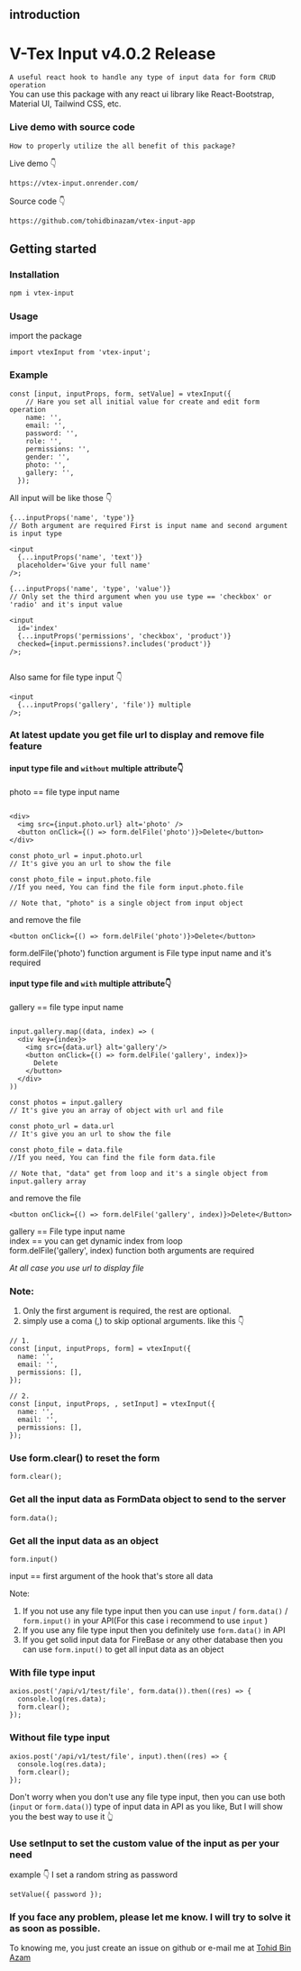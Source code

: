 ## introduction

# V-Tex Input v4.0.2 Release

`A useful react hook to handle any type of input data for form CRUD operation` <br/>
You can use this package with any react ui library like React-Bootstrap, Material UI, Tailwind CSS, etc.

### Live demo with source code

`How to properly utilize the all benefit of this package?` <br/>

Live demo 👇

```HTML
https://vtex-input.onrender.com/
```

Source code 👇

```HTML
https://github.com/tohidbinazam/vtex-input-app
```

## Getting started

### Installation

```bash
npm i vtex-input
```

### Usage

import the package

```JSX
import vtexInput from 'vtex-input';
```

### Example

```JSX
const [input, inputProps, form, setValue] = vtexInput({
    // Hare you set all initial value for create and edit form operation
    name: '',
    email: '',
    password: '',
    role: '',
    permissions: '',
    gender: '',
    photo: '',
    gallery: '',
  });
```

All input will be like those 👇

```JSX
{...inputProps('name', 'type')}
// Both argument are required First is input name and second argument is input type

<input
  {...inputProps('name', 'text')}
  placeholder='Give your full name'
/>;

{...inputProps('name', 'type', 'value')}
// Only set the third argument when you use type == 'checkbox' or 'radio' and it's input value

<input
  id='index'
  {...inputProps('permissions', 'checkbox', 'product')}
  checked={input.permissions?.includes('product')}
/>;


```

Also same for file type input 👇

```JSX
<input
  {...inputProps('gallery', 'file')} multiple
/>;
```

### At latest update you get file url to display and remove file feature

#### input type file and `without` multiple attribute👇

photo == file type input name<br/>

```JS

<div>
  <img src={input.photo.url} alt='photo' />
  <button onClick={() => form.delFile('photo')}>Delete</button>
</div>

const photo_url = input.photo.url
// It's give you an url to show the file

const photo_file = input.photo.file
//If you need, You can find the file form input.photo.file

// Note that, "photo" is a single object from input object
```

and remove the file<br/>

```JSX
<button onClick={() => form.delFile('photo')}>Delete</button>
```

form.delFile('photo') function argument is File type input name and it's required

#### input type file and `with` multiple attribute👇

gallery == file type input name<br/>

```JS

input.gallery.map((data, index) => (
  <div key={index}>
    <img src={data.url} alt='gallery'/>
    <button onClick={() => form.delFile('gallery', index)}>
      Delete
    </button>
  </div>
))

const photos = input.gallery
// It's give you an array of object with url and file

const photo_url = data.url
// It's give you an url to show the file

const photo_file = data.file
//If you need, You can find the file form data.file

// Note that, "data" get from loop and it's a single object from input.gallery array
```

and remove the file<br/>

```JSX
<button onClick={() => form.delFile('gallery', index)}>Delete</Button>
```

gallery == File type input name<br/>
index == you can get dynamic index from loop<br/>
form.delFile('gallery', index) function both arguments are required

_At all case you use url to display file_

### Note:

1. Only the first argument is required, the rest are optional. <br/>
2. simply use a coma (,) to skip optional arguments. like this 👇

```JSX
// 1.
const [input, inputProps, form] = vtexInput({
  name: '',
  email: '',
  permissions: [],
});

// 2.
const [input, inputProps, , setInput] = vtexInput({
  name: '',
  email: '',
  permissions: [],
});
```

### Use form.clear() to reset the form

```JS
form.clear();
```

### Get all the input data as FormData object to send to the server

```JS
form.data();
```

### Get all the input data as an object

```JS
form.input()
```

input == first argument of the hook that's store all data

Note:<br/>

1. If you not use any file type input then you can use `input` / `form.data()` / `form.input()` in your API(For this case i recommend to use `input` ) <br/>
2. If you use any file type input then you definitely use `form.data()` in API
3. If you get solid input data for FireBase or any other database then you can use `form.input()` to get all input data as an object

### With file type input

```JS
axios.post('/api/v1/test/file', form.data()).then((res) => {
  console.log(res.data);
  form.clear();
});
```

### Without file type input

```JS
axios.post('/api/v1/test/file', input).then((res) => {
  console.log(res.data);
  form.clear();
});
```

Don't worry when you don't use any file type input, then you can use both (`input` or `form.data()`) type of input data in API as you like, But I will show you the best way to use it 👆

### Use setInput to set the custom value of the input as per your need

example 👇 I set a random string as password

```JS
setValue({ password });
```

### If you face any problem, please let me know. I will try to solve it as soon as possible.

To knowing me, you just create an issue on github or e-mail me at [Tohid Bin Azam](mailto:tohidbinazamsunny1@gmail.com)
